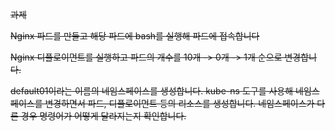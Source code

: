 ~~과제~~

~~Nginx 파드를 만들고 해당 파드에 bash를 실행해 파드에 접속합니다~~

~~Nginx 디플로이먼트를 실행하고 파드의 개수를 10개 -> 0개 -> 1개 순으로 변경합니다.~~

~~default01이라는 이름의 네임스페이스를 생성합니다. kube-ns 도구를 사용해 네임스페이스를 변경하면서 파드, 디플로이먼트 등의 리소스를 생성합니다. 네임스페이스가 다른 경우 명령어가 어떻게 달라지는지 확인합니다.~~
